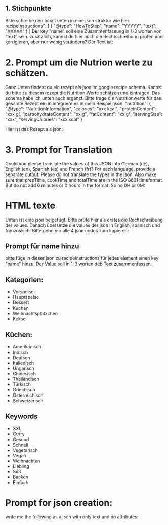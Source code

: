 ## 1. Stichpunkte

Bitte schreibe den Inhalt unten in eine json struktur wie hier
recipeInstructions": [
      {
        "@type": "HowToStep",
        "name": "YYYYY",
        "text": "XXXXX"
      }
]
Der key "name" soll eine Zusammenfassung in 1-3 worten von "text" sein.
zusätzlich, kannst du hier auch die Rechtschreibung prüfen und korrigieren, aber nur wenig verändern?
Der Text ist:


# 2. Prompt um die Nutrion werte zu schätzen.

Ganz Unten findest du ein rezept als json im google recipe schema. Kannst du bitte zu diesem rezept die Nutrition Werte schätzen und eintragen. Das schema habe ich unten auch ergänzt. Bitte trage die Nutritionwerte für das gesamte Rezept ein in integriere es in mein Beispiel json. 
"nutrition": {
    "@type": "NutritionInformation",
    "calories": "xxx kcal",
    "proteinContent": "xxx g",
    "carbohydrateContent": "xx g",
    "fatContent": "xx g",
    "servingSize": "xxx",
    "servingCalories": "xxx kcal"
  }

Hier ist das Rezept als json:




# 3. Prompt for Translation

Could you please translate the values of this JSON into German (de), English (en), Spanish (es) and French (fr)? For each language, provide a separate output. Please do not translate the types in the json. Also make sure that prepTime, cookTime and totalTime are in the ISO 8601 timeformat. But do not add 0 minutes or 0 hours in the format. So no 0H or 0M: 



# HTML texte

Unten ist eine json beigefügt. Bitte prüfe hier als erstes die Rechschreibung der values. Danach übersetze die values der json in English, spanisch und französisch. Bitte gebe mir alle 4 json codes zum kopieren:






## Prompt für name hinzu
bitte füge in dieser json zu recipeInstructions für jedes element einen  key "name" hinzu. Der Value soll in 1-3 worten deb Text zusammenfassen.



## Kategorien:
- Vorspeise
- Hauptspeise
- Dessert
- Kuchen
- Weihnachtsplätzchen
- Kekse



## Küchen:

- Amerikanisch
- Indisch
- Deutsch
- Italienisch
- Ungarisch
- Chinesisch
- Thailändisch
- Türkisch
- Griechisch
- Österreichisch
- Schweizerisch


## Keywords
- XXL
- Curry
- Gesund
- Schnell
- Vegetarisch
- Vegan
- Weihnachten
- Liebling
- Süß
- Backen
- Einfach

# Prompt for json creation:
write me the following as a json with only text and no attributes:


